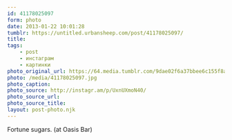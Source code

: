 ```yaml
---
id: 41178025097
form: photo
date: 2013-01-22 10:01:28
tumblr: https://untitled.urbansheep.com/post/41178025097/
title:
tags:
    - post
    - инстаграм
    - картинки
photo_original_url: https://64.media.tumblr.com/9dae02f6a37bbee6c155f8adfe904681/tumblr_mh0jegatwC1qz4wzio1_640.jpg
photo: /media/41178025097.jpg
photo_caption: 
photo_source: http://instagr.am/p/UxnUXmoN40/
photo_source_url:
photo_source_title:
layout: post-photo.njk
---
```


<p>Fortune sugars. (at Oasis Bar)</p>
